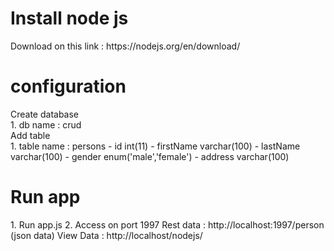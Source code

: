 
<h1>Install node js</h1>
Download on this link : https://nodejs.org/en/download/</br>

<h1> configuration </h1>
Create database</br>
1. db name : crud</br>
Add table</br>
1. table name : persons
- id int(11)
- firstName varchar(100)
- lastName varchar(100)
- gender enum('male','female')
- address varchar(100)

<h1> Run app </h1>
1. Run app.js
2. Access on port 1997
Rest data : http://localhost:1997/person (json data)
View Data : http://localhost/nodejs/
